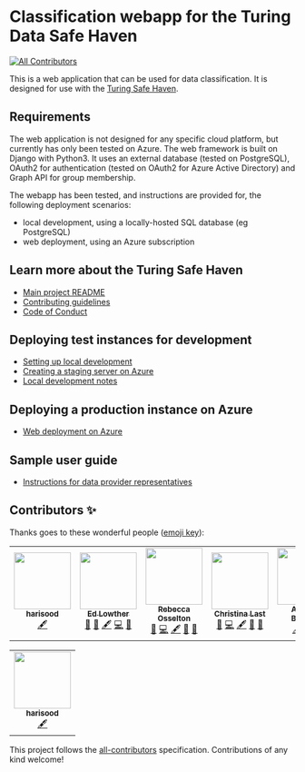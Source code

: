 # Classification webapp for the Turing Data Safe Haven
<!-- ALL-CONTRIBUTORS-BADGE:START - Do not remove or modify this section -->
[![All Contributors](https://img.shields.io/badge/all_contributors-7-orange.svg?style=flat-square)](#contributors-)
<!-- ALL-CONTRIBUTORS-BADGE:END -->

This is a web application that can be used for data classification. It is designed for use with
the [Turing Safe Haven](https://github.com/alan-turing-institute/data-safe-haven).


## Requirements

The web application is not designed for any specific cloud platform, but currently has only been tested on Azure.
 The web framework is built on Django with Python3. It uses an external database (tested on PostgreSQL),
 OAuth2 for authentication (tested on OAuth2 for Azure Active Directory) and Graph API for group membership.

The webapp has been tested, and instructions are provided for, the following deployment scenarios:
- local development, using a locally-hosted SQL database (eg PostgreSQL)
- web deployment, using an Azure subscription



## Learn more about the Turing Safe Haven

* [Main project README](https://github.com/alan-turing-institute/data-safe-haven/blob/master/README.md)
* [Contributing guidelines](https://github.com/alan-turing-institute/data-safe-haven/blob/master/CONTRIBUTING.md)
* [Code of Conduct](https://github.com/alan-turing-institute/data-safe-haven/blob/master/CODE_OF_CONDUCT.md)

## Deploying test instances for development

* [Setting up local development](docs/development/set-up-local-development.md)
* [Creating a staging server on Azure](docs/development/create-staging-server-on-azure.md)
* [Local development notes](docs/development/local-development-notes.md)


## Deploying a production instance on Azure

* [Web deployment on Azure](docs/create-management-webapp/azure-deploy-management-webapp.md)

## Sample user guide

* [Instructions for data provider representatives](docs/user_guide/user_guide.md)

## Contributors ✨

Thanks goes to these wonderful people ([emoji key](https://allcontributors.org/docs/en/emoji-key)):

<!-- ALL-CONTRIBUTORS-LIST:START - Do not remove or modify this section -->
<!-- prettier-ignore-start -->
<!-- markdownlint-disable -->
<table>
  <tbody>
    <tr>
      <td align="center"><a href="https://github.com/harisood"><img src="https://avatars.githubusercontent.com/u/67151373?v=4?s=100" width="100px;" alt=""/><br /><sub><b>harisood</b></sub></a><br /><a href="#content-harisood" title="Content">🖋</a></td>
      <td align="center"><a href="https://edlowther.github.io/"><img src="https://avatars.githubusercontent.com/u/7374954?v=4?s=100" width="100px;" alt=""/><br /><sub><b>Ed Lowther</b></sub></a><br /><a href="#ideas-edlowther" title="Ideas, Planning, & Feedback">🤔</a> <a href="https://github.com/alan-turing-institute/data-classification-app/issues?q=author%3Aedlowther" title="Bug reports">🐛</a> <a href="#content-edlowther" title="Content">🖋</a> <a href="https://github.com/alan-turing-institute/data-classification-app/commits?author=edlowther" title="Code">💻</a> <a href="https://github.com/alan-turing-institute/data-classification-app/pulls?q=is%3Apr+reviewed-by%3Aedlowther" title="Reviewed Pull Requests">👀</a></td>
      <td align="center"><a href="https://github.com/rosselton"><img src="https://avatars.githubusercontent.com/u/51399124?v=4?s=100" width="100px;" alt=""/><br /><sub><b>Rebecca Osselton</b></sub></a><br /><a href="https://github.com/alan-turing-institute/data-classification-app/issues?q=author%3Arosselton" title="Bug reports">🐛</a> <a href="https://github.com/alan-turing-institute/data-classification-app/commits?author=rosselton" title="Code">💻</a> <a href="#content-rosselton" title="Content">🖋</a> <a href="#ideas-rosselton" title="Ideas, Planning, & Feedback">🤔</a> <a href="https://github.com/alan-turing-institute/data-classification-app/pulls?q=is%3Apr+reviewed-by%3Arosselton" title="Reviewed Pull Requests">👀</a></td>
      <td align="center"><a href="https://christinalast.com"><img src="https://avatars.githubusercontent.com/u/36204574?v=4?s=100" width="100px;" alt=""/><br /><sub><b>Christina Last</b></sub></a><br /><a href="https://github.com/alan-turing-institute/data-classification-app/issues?q=author%3AChristinaLast" title="Bug reports">🐛</a> <a href="https://github.com/alan-turing-institute/data-classification-app/commits?author=ChristinaLast" title="Code">💻</a> <a href="#content-ChristinaLast" title="Content">🖋</a> <a href="#ideas-ChristinaLast" title="Ideas, Planning, & Feedback">🤔</a> <a href="https://github.com/alan-turing-institute/data-classification-app/pulls?q=is%3Apr+reviewed-by%3AChristinaLast" title="Reviewed Pull Requests">👀</a></td>
      <td align="center"><a href="https://github.com/Arielle-Bennett"><img src="https://avatars.githubusercontent.com/u/74651964?v=4?s=100" width="100px;" alt=""/><br /><sub><b>Arielle-Bennett</b></sub></a><br /><a href="#content-Arielle-Bennett" title="Content">🖋</a> <a href="#ideas-Arielle-Bennett" title="Ideas, Planning, & Feedback">🤔</a> <a href="https://github.com/alan-turing-institute/data-classification-app/pulls?q=is%3Apr+reviewed-by%3AArielle-Bennett" title="Reviewed Pull Requests">👀</a></td>
      <td align="center"><a href="https://github.com/tcouch"><img src="https://avatars.githubusercontent.com/u/5113832?v=4?s=100" width="100px;" alt=""/><br /><sub><b>Tom Couch</b></sub></a><br /><a href="https://github.com/alan-turing-institute/data-classification-app/issues?q=author%3Atcouch" title="Bug reports">🐛</a> <a href="https://github.com/alan-turing-institute/data-classification-app/commits?author=tcouch" title="Code">💻</a> <a href="#content-tcouch" title="Content">🖋</a> <a href="#ideas-tcouch" title="Ideas, Planning, & Feedback">🤔</a> <a href="https://github.com/alan-turing-institute/data-classification-app/pulls?q=is%3Apr+reviewed-by%3Atcouch" title="Reviewed Pull Requests">👀</a></td>
      <td align="center"><a href="https://github.com/DavidBeavan"><img src="https://avatars.githubusercontent.com/u/6524799?v=4?s=100" width="100px;" alt=""/><br /><sub><b>David Beavan</b></sub></a><br /><a href="https://github.com/alan-turing-institute/data-classification-app/commits?author=DavidBeavan" title="Code">💻</a> <a href="#content-DavidBeavan" title="Content">🖋</a> <a href="#ideas-DavidBeavan" title="Ideas, Planning, & Feedback">🤔</a> <a href="#projectManagement-DavidBeavan" title="Project Management">📆</a> <a href="https://github.com/alan-turing-institute/data-classification-app/pulls?q=is%3Apr+reviewed-by%3ADavidBeavan" title="Reviewed Pull Requests">👀</a></td>
    </tr>
  </tbody>
</table>

<!-- markdownlint-restore -->
<!-- prettier-ignore-end -->

<!-- ALL-CONTRIBUTORS-LIST:END -->
<!-- ALL-CONTRIBUTORS-LIST:START - Do not remove or modify this section -->
<!-- prettier-ignore-start -->
<!-- markdownlint-disable -->

<table>
  <tr>
    <td align="center"><a href="https://github.com/harisood"><img src="https://avatars.githubusercontent.com/u/67151373?v=4?s=100" width="100px;" alt=""/><br /><sub><b>harisood</b></sub></a><br /><a href="#content-harisood" title="Content">🖋</a></td>
  </tr>
</table>


<!-- markdownlint-restore -->
<!-- prettier-ignore-end -->

<!-- ALL-CONTRIBUTORS-LIST:END -->

This project follows the [all-contributors](https://github.com/all-contributors/all-contributors) specification. Contributions of any kind welcome!
